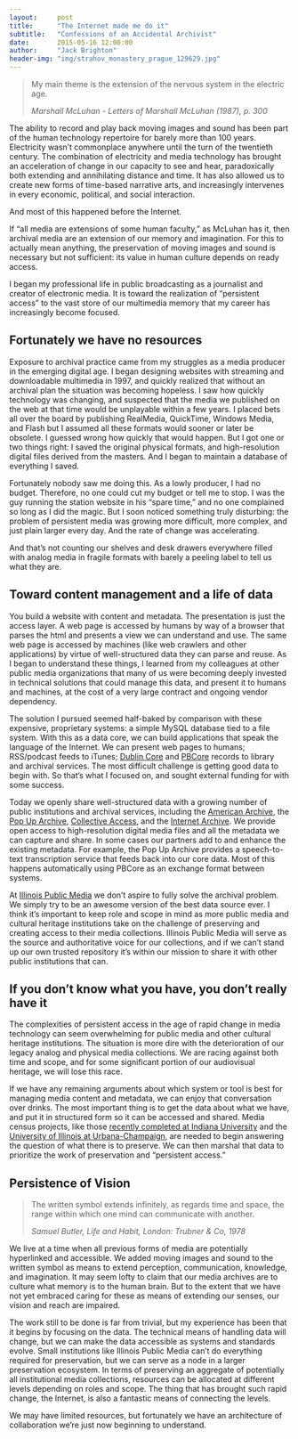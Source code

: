 ```yaml
---
layout:     post
title:      "The Internet made me do it"
subtitle:   "Confessions of an Accidental Archivist"
date:       2015-05-16 12:00:00
author:     "Jack Brighton"
header-img: "img/strahov_monastery_prague_129629.jpg"
---
```


> My main theme is the extension of the nervous system in the electric age.
>
> <cite>Marshall McLuhan - Letters of Marshall McLuhan (1987), p. 300</cite>

The ability to record and play back moving images and sound has been part of the human technology repertoire for barely more than 100 years. Electricity wasn’t commonplace anywhere until the turn of the twentieth century. The combination of electricity and media technology has brought an acceleration of change in our capacity to see and hear, paradoxically both extending and annihilating distance and time.  It has also allowed us to create new forms of time-based narrative arts, and increasingly intervenes in every economic, political, and social interaction. 

And most of this happened before the Internet.

If “all media are extensions of some human faculty,” as McLuhan has it, then archival media are an extension of our memory and imagination. For this to actually mean anything, the preservation of moving images and sound is necessary but not sufficient: its value in human culture depends on ready access. 

I began my professional life in public broadcasting as a journalist and creator of electronic media. It is toward the realization of “persistent access” to the vast store of our multimedia memory that my career has increasingly become focused. 


## Fortunately we have no resources

Exposure to archival practice came from my struggles as a media producer in the emerging digital age. I began designing websites with streaming and downloadable multimedia in 1997, and quickly realized that without an archival plan the situation was becoming hopeless. I saw how quickly technology was changing, and suspected that the media we published on the web at that time would be unplayable within a few years. I placed bets all over the board by publishing RealMedia, QuickTime, Windows Media, and Flash but I assumed all these formats would sooner or later be obsolete. I guessed wrong how quickly that would happen. But I got one or two things right: I saved the original physical formats, and high-resolution digital files derived from the masters. And I began to maintain a database of everything I saved.

Fortunately nobody saw me doing this. As a lowly producer, I had no budget. Therefore, no one could cut my budget or tell me to stop. I was the guy running the station website in his “spare time,” and no one complained so long as I did the magic. But I soon noticed something truly disturbing: the problem of persistent media was growing more difficult, more complex, and just plain larger every day. And the rate of change was accelerating. 

And that’s not counting our shelves and desk drawers everywhere filled with analog media in fragile formats with barely a peeling label to tell us what they are. 


## Toward content management and a life of data

You build a website with content and metadata. The presentation is just the access layer. A web page is accessed by humans by way of a browser that parses the html and presents a view we can understand and use. The same web page is accessed by machines (like web crawlers and other applications) by virtue of well-structured data they can parse and reuse. As I began to understand these things, I learned from my colleagues at other public media organizations that many of us were becoming deeply invested in technical solutions that could manage this data, and present it to humans and machines, at the cost of a very large contract and ongoing vendor dependency. 

The solution I pursued seemed half-baked by comparison with these expensive, proprietary systems: a simple MySQL database tied to a file system. With this as a data core, we can build applications that speak the language of the Internet. We can present web pages to humans; RSS/podcast feeds to iTunes; [Dublin Core](http://dublincore.org/) and [PBCore](http://pbcore.org/) records to library and archival services.  The most difficult challenge is getting good data to begin with. So that’s what I focused on, and sought external funding for with some success.

Today we openly share well-structured data with a growing number of public institutions and archival services, including the [American Archive](http://americanarchive.org/), the [Pop Up Archive](https://popuparchive.org/), [Collective Access](http://collectiveaccess.org/), and the [Internet Archive](https://archive.org/).  We provide open access to high-resolution digital media files and all the metadata we can capture and share. In some cases our partners add to and enhance the existing metadata. For example, the Pop Up Archive provides a speech-to-text transcription service that feeds back into our core data. Most of this happens automatically using PBCore as an exchange format between systems.

At [Illinois Public Media](http://will.illinois.edu) we don’t aspire to fully solve the archival problem. We simply try to be an awesome version of the best data source ever. I think it’s important to keep role and scope in mind as more public media and cultural heritage institutions take on the challenge of preserving and creating access to their media collections. Illinois Public Media will serve as the source and authoritative voice for our collections, and if we can’t stand up our own trusted repository it’s within our mission to share it with other public institutions that can.

## If you don’t know what you have, you don’t really have it

The complexities of persistent access in the age of rapid change in media technology can seem overwhelming for public media and other cultural heritage institutions. The situation is more dire with the deterioration of our legacy analog and physical media collections. We are racing against both time and scope, and for some significant portion of our audiovisual heritage, we will lose this race. 

If we have any remaining arguments about which system or tool is best for managing media content and metadata, we can enjoy that conversation over drinks. The most important thing is to get the data about what we have, and put it in structured form so it can be accessed and shared. Media census projects, like those [recently completed at Indiana University](http://www.indiana.edu/~medpres/) and the [University of Illinois at Urbana-Champaign](https://www.ideals.illinois.edu/handle/2142/58899), are needed to begin answering the question of what there is to preserve. We can then marshal that data to prioritize the work of preservation and “persistent access.”


## Persistence of Vision

> The written symbol extends infinitely, as regards time and space, the range within which one mind can communicate with another.
>
> <cite>Samuel Butler, Life and Habit, London: Trubner &amp; Co, 1978</cite>

We live at a time when all previous forms of media are potentially hyperlinked and accessible. We added moving images and sound to the written symbol as means to extend perception, communication, knowledge, and imagination. It may seem lofty to claim that our media archives are to culture what memory is to the human brain. But to the extent that we have not yet embraced caring for these as means of extending our senses, our vision and reach are impaired.

The work still to be done is far from trivial, but my experience has been that it begins by focusing on the data. The technical means of handling data will change, but we can make the data accessible as systems and standards evolve.  Small institutions like Illinois Public Media can’t do everything required for preservation, but we can serve as a node in a larger preservation ecosystem. In terms of preserving an aggregate of potentially all institutional media collections, resources can be allocated at different levels depending on roles and scope. The thing that has brought such rapid change, the Internet, is also a fantastic means of connecting the levels. 

We may have limited resources, but fortunately we have an architecture of collaboration we’re just now beginning to understand. 
